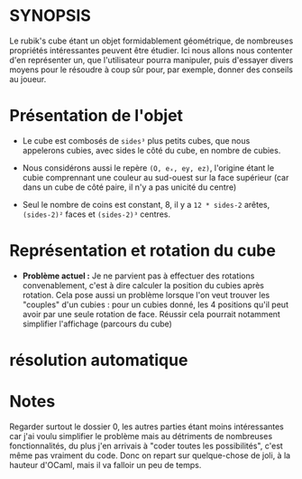 # SYNOPSIS
Le rubik's cube étant un objet formidablement géométrique, de nombreuses propriétés intéressantes peuvent être étudier.
Ici nous allons nous contenter d'en représenter un, que l'utilisateur pourra manipuler, puis d'essayer divers moyens pour le résoudre à coup sûr pour, par exemple, donner des conseils au joueur. 

# Présentation de l'objet 
* Le cube est combosés de `sides³` plus petits cubes, que nous appelerons cubies, avec sides le côté du cube, en nombre de cubies.
* Nous considérons aussi le repère `(O, eₓ, ey, ez)`, l'origine étant le cubie comprennant une couleur au sud-ouest sur la face supérieur (car dans un cube de côté paire, il n'y a pas unicité du centre)

* Seul le nombre de coins est constant, 8, il y a `12 * sides-2` arêtes, `(sides-2)²` faces et `(sides-2)³` centres.

# Représentation et rotation du cube 
* __Problème actuel :__
Je ne parvient pas à effectuer des rotations convenablement, c'est à dire calculer la position du cubies après rotation.
Cela pose aussi un problème lorsque l'on veut trouver les "couples" d'un cubies : pour un cubies donné, les 4 positions qu'il peut avoir par une seule rotation de face.
Réussir cela pourrait notamment simplifier l'affichage (parcours du cube)
# résolution automatique

# Notes 
Regarder surtout le dossier 0, les autres parties étant moins intéressantes car j'ai voulu simplifier le problème mais au détriments de nombreuses fonctionnalités, du plus j'en arrivais à "coder toutes les possibilités", c'est même pas vraiment du code.
Donc on repart sur quelque-chose de joli, à la hauteur d'OCaml, mais il va falloir un peu de temps.

